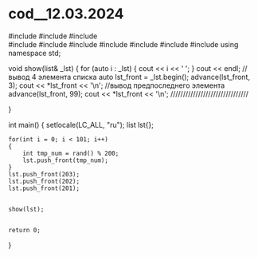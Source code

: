 # cod__12.03.2024
#include <iostream> 
#include <fstream> 
#include <string>   
#include <vector> 
#include <cstdlib>
#include <cmath>
#include <algorithm>
#include <iterator>
#include <list>
#include<random>
using namespace std;


void show(list<int>& _lst) 
{
    for (auto i : _lst)
    {
        cout << i << ' ';
    }
    cout << endl;
    //вывод 4 элемента списка
    auto lst_front = _lst.begin();
    advance(lst_front, 3);
    cout << *lst_front << '\n';
    //вывод предпоследнего элемента
    advance(lst_front, 99);
    cout << *lst_front << '\n';
    ///////////////////////////////

}


int main() {
    setlocale(LC_ALL, "ru");
    list<int> lst{};
    
    for(int i = 0; i < 101; i++)
    {
        int tmp_num = rand() % 200;
        lst.push_front(tmp_num);
    }
    lst.push_front(203);
    lst.push_front(202);
    lst.push_front(201);
    
    
    show(lst);

    
    return 0;
}
